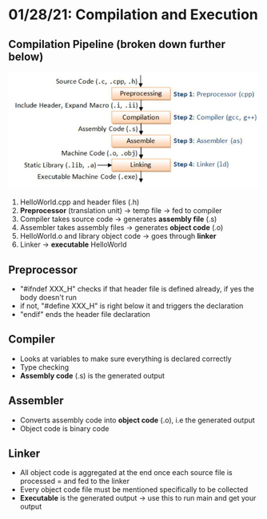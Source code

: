 # 01/28/21: Compilation and Execution

## Compilation Pipeline (broken down further below)
![pipeline](./Images/cpp_pipeline.jpeg)
1. HelloWorld.cpp and header files (.h)
2. **Preprocessor** (translation unit) -> temp file -> fed to compiler
3. Compiler takes source code -> generates **assembly file** (.s)
4. Assembler takes assembly files -> generates **object code** (.o)
5. HelloWorld.o and library object code -> goes through **linker** 
6. Linker -> **executable** HelloWorld

## Preprocessor
- "#ifndef XXX_H" checks if that header file is defined already, if yes the body doesn't run
- if not, "#define XXX_H" is right below it and triggers the declaration
- "endif" ends the header file declaration

## Compiler
- Looks at variables to make sure everything is declared correctly 
- Type checking
- **Assembly code** (.s) is the generated output

## Assembler
- Converts assembly code into **object code** (.o), i.e the generated output
- Object code is binary code

## Linker
- All object code is aggregated at the end once each source file is processed = and fed to the linker 
- Every object code file must be mentioned specifically to be collected 
- **Executable** is the generated output -> use this to run main and get your output 